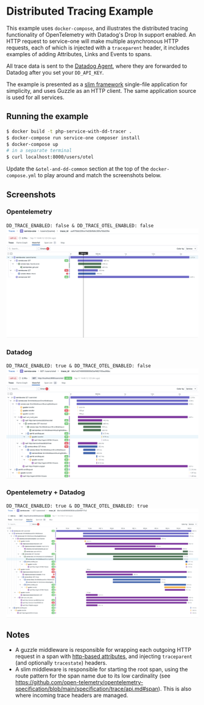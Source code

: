 # Distributed Tracing Example
This example uses `docker-compose`, and illustrates the distributed tracing functionality of OpenTelemetry with Datadog's Drop In support enabled. An HTTP request to service-one will make multiple asynchronous HTTP requests, each of which is injected with a `traceparent` header, it includes examples of adding Attributes, Links and Events to spans.

All trace data is sent to the [Datadog Agent](https://opentelemetry.io/docs/collector/), where they are forwarded to Datadog after you set your `DD_API_KEY`.

The example is presented as a [slim framework](https://www.slimframework.com/) single-file application for simplicity, and uses Guzzle as an HTTP client. The same application source is used for all services.

## Running the example
```bash
$ docker build -t php-service-with-dd-tracer .
$ docker-compose run service-one composer install
$ docker-compose up
# in a separate terminal
$ curl localhost:8000/users/otel
```
Update the `&otel-and-dd-common` section at the top of the `docker-compose.yml` to play around and match the screenshots below.

## Screenshots
### Opentelemetry
`DD_TRACE_ENABLED: false & DD_TRACE_OTEL_ENABLED: false`
![Opentelemetry](screenshots/distributed-otel-trace.png?raw=true "DD_TRACE_ENABLED: false & DD_TRACE_OTEL_ENABLED: false")

### Datadog
`DD_TRACE_ENABLED: true & DD_TRACE_OTEL_ENABLED: false`
![Datadog](screenshots/distributed-dd-trace.png?raw=true "DD_TRACE_ENABLED: true & DD_TRACE_OTEL_ENABLED: false")

### Opentelemetry + Datadog
`DD_TRACE_ENABLED: true & DD_TRACE_OTEL_ENABLED: true`
![Opentelemetry + Datadog](screenshots/distributed-otel-dd-trace.png?raw=true "DD_TRACE_ENABLED: true & DD_TRACE_OTEL_ENABLED: true")

## Notes
* A guzzle middleware is responsible for wrapping each outgoing HTTP request in a span with [http-based attributes](https://github.com/open-telemetry/opentelemetry-specification/blob/main/specification/trace/semantic_conventions/http.md), and injecting `traceparent` (and optionally `tracestate`) headers.
* A slim middleware is responsible for starting the root span, using the route pattern for the span name due to its low cardinality (see https://github.com/open-telemetry/opentelemetry-specification/blob/main/specification/trace/api.md#span). This is also where incoming trace headers are managed.
